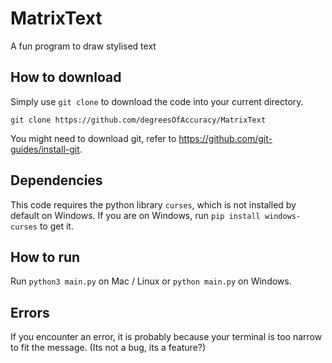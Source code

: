 # MatrixText
A fun program to draw stylised text

## How to download
Simply use `git clone` to download the code into your current directory.

`git clone https://github.com/degreesOfAccuracy/MatrixText`

You might need to download git, refer to https://github.com/git-guides/install-git.

## Dependencies
This code requires the python library `curses`, which is not installed by default on Windows.
If you are on Windows, run `pip install windows-curses` to get it.

## How to run
Run `python3 main.py` on Mac / Linux or `python main.py` on Windows.

## Errors
If you encounter an error, it is probably because your terminal is too narrow to fit the message. (Its not a bug, its a feature?)